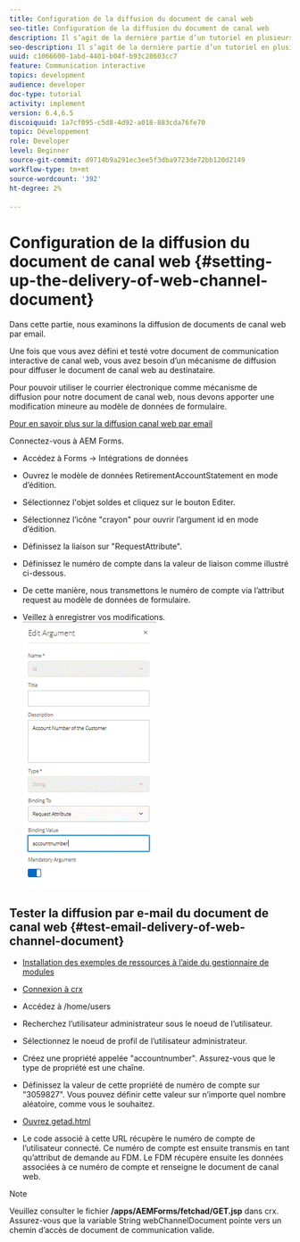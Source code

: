 ```yaml
---
title: Configuration de la diffusion du document de canal web
seo-title: Configuration de la diffusion du document de canal web
description: Il s’agit de la dernière partie d’un tutoriel en plusieurs étapes pour créer votre premier document de communication interactive. Dans cette partie, nous examinons la diffusion de documents de canal web par email.
seo-description: Il s’agit de la dernière partie d’un tutoriel en plusieurs étapes pour créer votre premier document de communication interactive. Dans cette partie, nous examinons la diffusion de documents de canal web par email.
uuid: c1066600-1abd-4401-b04f-b93c28603cc7
feature: Communication interactive
topics: development
audience: developer
doc-type: tutorial
activity: implement
version: 6.4,6.5
discoiquuid: 1a7cf095-c5d8-4d92-a018-883cda76fe70
topic: Développement
role: Developer
level: Beginner
source-git-commit: d9714b9a291ec3ee5f3dba9723de72bb120d2149
workflow-type: tm+mt
source-wordcount: '392'
ht-degree: 2%

---
```



# Configuration de la diffusion du document de canal web {#setting-up-the-delivery-of-web-channel-document}


Dans cette partie, nous examinons la diffusion de documents de canal web par email.

Une fois que vous avez défini et testé votre document de communication interactive de canal web, vous avez besoin d’un mécanisme de diffusion pour diffuser le document de canal web au destinataire.

Pour pouvoir utiliser le courrier électronique comme mécanisme de diffusion pour notre document de canal web, nous devons apporter une modification mineure au modèle de données de formulaire.

[Pour en savoir plus sur la diffusion canal web par email](/help/forms/interactive-communications/delivery-of-web-channel-document-tutorial-use.md)

Connectez-vous à AEM Forms.

* Accédez à Forms -> Intégrations de données

* Ouvrez le modèle de données RetirementAccountStatement en mode d’édition.

* Sélectionnez l&#39;objet soldes et cliquez sur le bouton Editer.

* Sélectionnez l’icône &quot;crayon&quot; pour ouvrir l’argument id en mode d’édition.

* Définissez la liaison sur &quot;RequestAttribute&quot;.

* Définissez le numéro de compte dans la valeur de liaison comme illustré ci-dessous.

* De cette manière, nous transmettons le numéro de compte via l’attribut request au modèle de données de formulaire.

* Veillez à enregistrer vos modifications.
   ![fdm](assets/requestattribute.gif)

## Tester la diffusion par e-mail du document de canal web {#test-email-delivery-of-web-channel-document}

* [Installation des exemples de ressources à l’aide du gestionnaire de modules](assets/webchanneldelivery.zip)
* [Connexion à crx](http://localhost:4502/crx/de/index.jsp#)

* Accédez à /home/users

* Recherchez l’utilisateur administrateur sous le noeud de l’utilisateur.

* Sélectionnez le noeud de profil de l’utilisateur administrateur.

* Créez une propriété appelée &quot;accountnumber&quot;. Assurez-vous que le type de propriété est une chaîne.

* Définissez la valeur de cette propriété de numéro de compte sur &quot;3059827&quot;. Vous pouvez définir cette valeur sur n’importe quel nombre aléatoire, comme vous le souhaitez.

* [Ouvrez getad.html](http://localhost:4502/content/getad.html)

* Le code associé à cette URL récupère le numéro de compte de l’utilisateur connecté. Ce numéro de compte est ensuite transmis en tant qu’attribut de demande au FDM. Le FDM récupère ensuite les données associées à ce numéro de compte et renseigne le document de canal web.

>[!NOTE]
>
>Veuillez consulter le fichier **/apps/AEMForms/fetchad/GET.jsp** dans crx. Assurez-vous que la variable String webChannelDocument pointe vers un chemin d’accès de document de communication valide.
